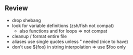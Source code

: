 ## Review
- drop shebang
- look for variable definitions (zsh/fish not compat)
  - also functions and for loops => not compat
- cleanup / format entire file
- aliases use single quotes unless " needed (nice to have)
- don't use ${foo} in string interpolation => use $foo only